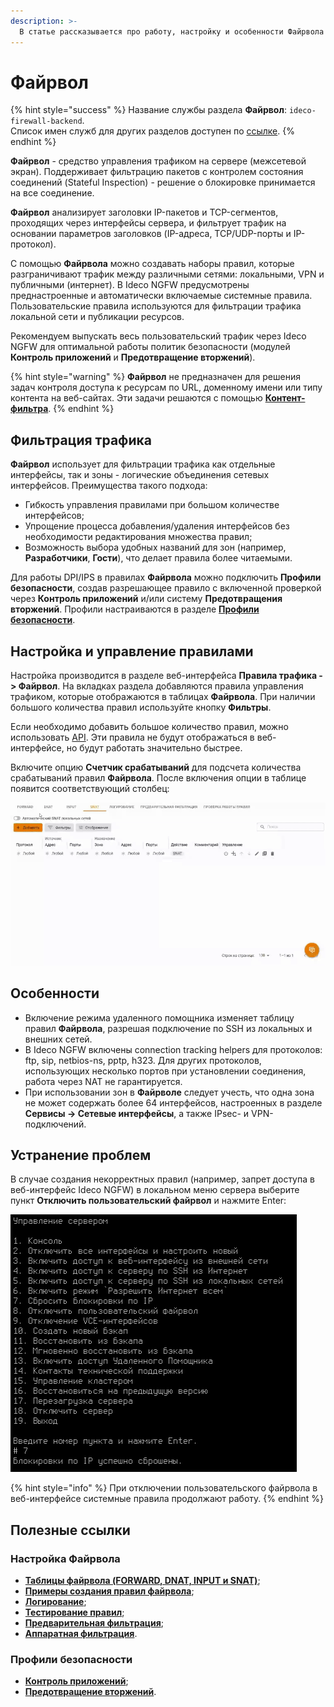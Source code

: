 ```yaml
---
description: >-
  В статье рассказывается про работу, настройку и особенности Файрвола в Ideco NGFW.
---
```

# Файрвол

{% hint style="success" %}
Название службы раздела **Файрвол**: `ideco-firewall-backend`. \
Список имен служб для других разделов доступен по [ссылке](/settings/server-management/terminal/README.md).
{% endhint %}

**Файрвол** - средство управления трафиком на сервере (межсетевой экран). Поддерживает фильтрацию пакетов с контролем состояния соединений (Stateful Inspection) - решение о блокировке принимается на все соединение.

**Файрвол** анализирует заголовки IP-пакетов и TCP-сегментов, проходящих через интерфейсы сервера, и фильтрует трафик на основании параметров заголовков (IP-адреса, TCP/UDP-порты и IP-протокол).

С помощью **Файрвола** можно создавать наборы правил, которые разграничивают трафик между различными сетями: локальными, VPN и публичными (интернет). В Ideco NGFW предусмотрены преднастроенные и автоматически включаемые системные правила. Пользовательские правила используются для фильтрации трафика локальной сети и публикации ресурсов.

Рекомендуем выпускать весь пользовательский трафик через Ideco NGFW для оптимальной работы политик безопасности (модулей **Контроль приложений** и **Предотвращение вторжений**).

{% hint style="warning" %}
**Файрвол** не предназначен для решения задач контроля доступа к ресурсам по URL, доменному имени или типу контента на веб-сайтах. Эти задачи решаются с помощью [**Контент-фильтра**](/settings/access-rules/content-filter/README.md).
{% endhint %}

## Фильтрация трафика

**Файрвол** использует для фильтрации трафика как отдельные интерфейсы, так и зоны - логические объединения сетевых интерфейсов. Преимущества такого подхода:

* Гибкость управления правилами при большом количестве интерфейсов;
* Упрощение процесса добавления/удаления интерфейсов без необходимости редактирования множества правил;
* Возможность выбора удобных названий для зон (например, **Разработчики**, **Гости**), что делает правила более читаемыми.

Для работы DPI/IPS в правилах **Файрвола** можно подключить **Профили безопасности**, создав разрешающее правило с включенной проверкой через **Контроль приложений** и/или систему **Предотвращения вторжений**. Профили настраиваются в разделе [**Профили безопасности**](/settings/security-profiles/README.md).

## Настройка и управление правилами

Настройка производится в разделе веб-интерфейса **Правила трафика -> Файрвол**. На вкладках раздела добавляются правила управления трафиком, которые отображаются в таблицах **Файрвола**. При наличии большого количества правил используйте кнопку **Фильтры**.

Если необходимо добавить большое количество правил, можно использовать [API](/api/access-rules-api/firewall.md#upravlenie-spiskami-acl). Эти правила не будут отображаться в веб-интерфейсе, но будут работать значительно быстрее.

Включите опцию **Счетчик срабатываний** для подсчета количества срабатываний правил **Файрвола**. После включения опции в таблице появится соответствующий столбец:

![](/.gitbook/assets/firewall.gif)

<!-- Включить опцию можно, нажав на **Отображение данных**. -->

## Особенности

* Включение режима удаленного помощника изменяет таблицу правил **Файрвола**, разрешая подключение по SSH из локальных и внешних сетей.
* В Ideco NGFW включены connection tracking helpers для протоколов: ftp, sip, netbios-ns, pptp, h323. Для других протоколов, использующих несколько портов при установлении соединения, работа через NAT не гарантируется.
* При использовании зон в **Файрволе** следует учесть, что одна зона не может содержать более 64 интерфейсов, настроенных в разделе **Сервисы -> Сетевые интерфейсы**, а также IPsec- и VPN-подключений.

## Устранение проблем

В случае создания некорректных правил (например, запрет доступа в веб-интерфейс Ideco NGFW) в локальном меню сервера выберите пункт **Отключить пользовательский файрвол** и нажмите Enter:

![](/.gitbook/assets/local-menu.png)

{% hint style="info" %}
При отключении пользовательского файрвола в веб-интерфейсе системные правила продолжают работу.
{% endhint %}

## Полезные ссылки

### Настройка Файрвола

* [**Таблицы файрвола (FORWARD, DNAT, INPUT и SNAT)**](/settings/access-rules/firewall-tables.md);
* [**Примеры создания правил файрвола**](/settings/access-rules/firewall-examples.md);
* [**Логирование**](/settings/access-rules/logging.md);
* [**Тестирование правил**](/settings/access-rules/rule-check.md);
* [**Предварительная фильтрация**](/settings/access-rules/pre-filtration.md);
* [**Аппаратная фильтрация**](/settings/access-rules/hardware-filtering.md).

### Профили безопасности

* [**Контроль приложений**](/settings/security-profiles/application-control/README.md);
* [**Предотвращение вторжений**](/settings/security-profiles/ips-profiles/README.md).
